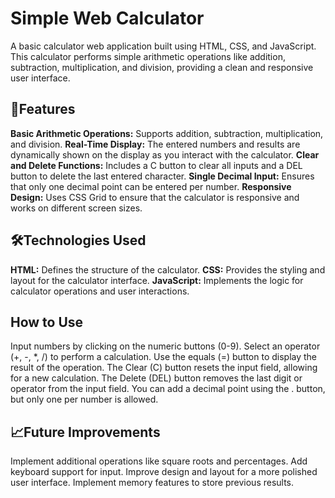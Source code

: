# Simple Web Calculator

A basic calculator web application built using HTML, CSS, and JavaScript. This calculator performs simple arithmetic operations like addition, subtraction, multiplication, and division, providing a clean and responsive user interface.

## 🌟Features
**Basic Arithmetic Operations:** Supports addition, subtraction, multiplication, and division.
**Real-Time Display:** The entered numbers and results are dynamically shown on the display as you interact with the calculator.
**Clear and Delete Functions:** Includes a C button to clear all inputs and a DEL button to delete the last entered character.
**Single Decimal Input:** Ensures that only one decimal point can be entered per number.
**Responsive Design:** Uses CSS Grid to ensure that the calculator is responsive and works on different screen sizes.

## 🛠️Technologies Used
**HTML:** Defines the structure of the calculator.
**CSS:** Provides the styling and layout for the calculator interface.
**JavaScript:** Implements the logic for calculator operations and user interactions.

## How to Use
Input numbers by clicking on the numeric buttons (0-9).
Select an operator (+, -, *, /) to perform a calculation.
Use the equals (=) button to display the result of the operation.
The Clear (C) button resets the input field, allowing for a new calculation.
The Delete (DEL) button removes the last digit or operator from the input field.
You can add a decimal point using the . button, but only one per number is allowed.

## 📈Future Improvements
Implement additional operations like square roots and percentages.
Add keyboard support for input.
Improve design and layout for a more polished user interface.
Implement memory features to store previous results.


